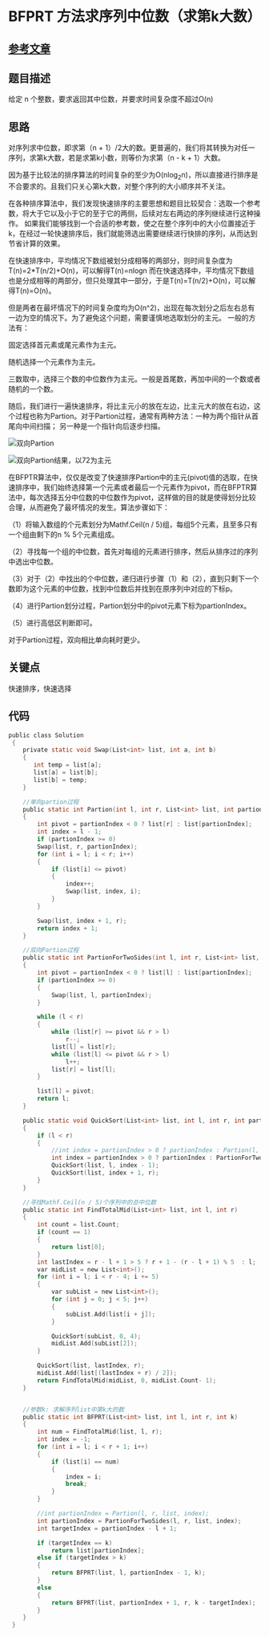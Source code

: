#   BFPRT 方法求序列中位数（求第k大数）
  
  
  
##  [参考文章](https://blog.csdn.net/a3192048/article/details/82055183)
  
  
  
##  题目描述
给定 n 个整数，要求返回其中位数，并要求时间复杂度不超过O(n)

  
##  思路
对序列求中位数，即求第（n + 1）/2大的数。更普遍的，我们将其转换为对任一序列，求第k大数，若是求第k小数，则等价为求第（n - k + 1）大数。

因为基于比较法的排序算法的时间复杂的至少为O(nlog<sub>2</sub>n)，所以直接进行排序是不合要求的。且我们只关心第k大数，对整个序列的大小顺序并不关注。

在各种排序算法中，我们发现快速排序的主要思想和题目比较契合：选取一个参考数，将大于它以及小于它的至于它的两侧，后续对左右两边的序列继续进行这种操作。
如果我们能够找到一个合适的参考数，使之在整个序列中的大小位置接近于k，在经过一轮快速排序后，我们就能筛选出需要继续进行快排的序列，从而达到节省计算的效果。

在快速排序中，平均情况下数组被划分成相等的两部分，则时间复杂度为T(n)=2*T(n/2)+O(n)，可以解得T(n)=nlogn
而在快速选择中，平均情况下数组也是分成相等的两部分，但只处理其中一部分，于是T(n)=T(n/2)+O(n)，可以解得T(n)=O(n)。


但是两者在最坏情况下的时间复杂度均为O(n^2)，出现在每次划分之后左右总有一边为空的情况下。为了避免这个问题，需要谨慎地选取划分的主元。
一般的方法有：

固定选择首元素或尾元素作为主元。

随机选择一个元素作为主元。

三数取中，选择三个数的中位数作为主元。一般是首尾数，再加中间的一个数或者随机的一个数。

随后，我们进行一遍快速排序，将比主元小的放在左边，比主元大的放在右边，这个过程也称为Partion。对于Partion过程，通常有两种方法：一种为两个指针从首尾向中间扫描；
另一种是一个指针向后逐步扫描。

![双向Partion]("https://images.cnitblog.com/blog/571227/201412/151304116409231.png")

![双向Partion结果，以72为主元]("https://images.cnitblog.com/blog/571227/201412/151313038754600.png")

在BFPTR算法中，仅仅是改变了快速排序Partion中的主元(pivot)值的选取，在快速排序中，我们始终选择第一个元素或者最后一个元素作为pivot，而在BFPTR算法中，每次选择五分中位数的中位数作为pivot，这样做的目的就是使得划分比较合理，从而避免了最坏情况的发生。算法步骤如下：

（1）将输入数组的个元素划分为Mathf.Ceil(n / 5)组，每组5个元素，且至多只有一个组由剩下的n % 5个元素组成。

（2）寻找每一个组的中位数，首先对每组的元素进行排序，然后从排序过的序列中选出中位数。

（3）对于（2）中找出的个中位数，递归进行步骤（1）和（2），直到只剩下一个数即为这个元素的中位数，找到中位数后并找到在原序列中对应的下标p。

（4）进行Partion划分过程，Partion划分中的pivot元素下标为partionIndex。

（5）进行高低区判断即可。

对于Partion过程，双向相比单向耗时更少。


##  关键点
快速排序，快速选择
  
  
##  代码
  
  
```c
public class Solution
 {
    private static void Swap(List<int> list, int a, int b)
    {
       int temp = list[a];
       list[a] = list[b];
       list[b] = temp;      
    }

    //单向partion过程
    public static int Partion(int l, int r, List<int> list, int partionIndex = -1)
    {
        int pivot = partionIndex < 0 ? list[r] : list[partionIndex];
        int index = l - 1;
        if (partionIndex >= 0)
        Swap(list, r, partionIndex);
        for (int i = l; i < r; i++)
        {
            if (list[i] <= pivot)
            {
                index++;
                Swap(list, index, i);
            }
        }

        Swap(list, index + 1, r);
        return index + 1;
    }

    //双向Partion过程
    public static int PartionForTwoSides(int l, int r, List<int> list, int partionIndex = -1)
    {
        int pivot = partionIndex < 0 ? list[l] : list[partionIndex];
        if (partionIndex >= 0)
        {
            Swap(list, l, partionIndex);
        }

        while (l < r)
        {
            while (list[r] >= pivot && r > l)
                r--;
            list[l] = list[r];
            while (list[l] <= pivot && r > l)
                l++;
            list[r] = list[l];
        }

        list[l] = pivot;
        return l;
    }

    public static void QuickSort(List<int> list, int l, int r, int partionIndex = -1)
    {
        if (l < r)
        {
            //int index = partionIndex > 0 ? partionIndex : Partion(l, r, list);
            int index = partionIndex > 0 ? partionIndex : PartionForTwoSides(l, r, list);
            QuickSort(list, l, index - 1);
            QuickSort(list, index + 1, r);
        }
    }

    //寻找Mathf.Ceil(n / 5)个序列中的总中位数
    public static int FindTotalMid(List<int> list, int l, int r)
    {
        int count = list.Count;
        if (count == 1)
        {
            return list[0];
        }
        int lastIndex = r - l + 1 > 5 ? r + 1 - (r - l + 1) % 5  : l;
        var midList = new List<int>();
        for (int i = l; i < r - 4; i += 5)
        {
            var subList = new List<int>();
            for (int j = 0; j < 5; j++)
            {
                subList.Add(list[i + j]);
            }

            QuickSort(subList, 0, 4);
            midList.Add(subList[2]);
        }

        QuickSort(list, lastIndex, r);
        midList.Add(list[(lastIndex + r) / 2]);
        return FindTotalMid(midList, 0, midList.Count- 1);
    }


    //参数k: 求解序列list中第k大的数
    public static int BFPRT(List<int> list, int l, int r, int k)
    {
        int num = FindTotalMid(list, l, r);
        int index = -1;
        for (int i = l; i < r + 1; i++)
        {
            if (list[i] == num)
            {
                index = i;
                break;
            }
        }

        //int partionIndex = Partion(l, r, list, index);
        int partionIndex = PartionForTwoSides(l, r, list, index);
        int targetIndex = partionIndex - l + 1;

        if (targetIndex == k)
            return list[partionIndex];
        else if (targetIndex > k)
        {
            return BFPRT(list, l, partionIndex - 1, k);
        }
        else
        {
            return BFPRT(list, partionIndex + 1, r, k - targetIndex);
        }
    }
 }
```
  
  
